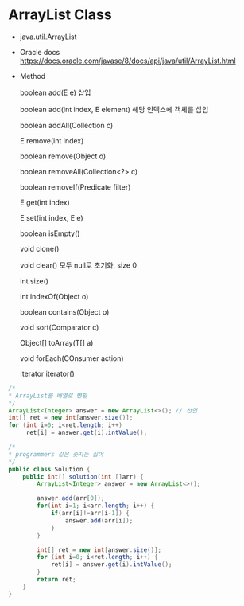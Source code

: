# ArrayList Class

* java.util.ArrayList
* Oracle docs <https://docs.oracle.com/javase/8/docs/api/java/util/ArrayList.html>



* Method

  boolean add(E e) 삽입

  boolean add(int index, E element) 해당 인덱스에 객체를 삽입

  boolean addAll(Collection c)

  E remove(int index)

  boolean remove(Object o)

  boolean removeAll(Collection<?> c)

  boolean removeIf(Predicate filter)

  E get(int index)

  E set(int index, E e)

  

  boolean isEmpty()

  void clone()

  void clear()  모두 null로 초기화, size 0

  int size()

  int indexOf(Object o)

  boolean contains(Object o)

  void sort(Comparator c)

  Object[] toArray(T[] a)

  void forEach(COnsumer action)

  Iterator<E> iterator()

```java
/*
* ArrayList를 배열로 변환
*/
ArrayList<Integer> answer = new ArrayList<>(); // 선언
int[] ret = new int[answer.size()];
for (int i=0; i<ret.length; i++) 
     ret[i] = answer.get(i).intValue();
```

```java
/*
* programmers 같은 숫자는 싫어
*/
public class Solution {
    public int[] solution(int []arr) {
        ArrayList<Integer> answer = new ArrayList<>();

        answer.add(arr[0]);
        for(int i=1; i<arr.length; i++) {
            if(arr[i]!=arr[i-1]) {
                answer.add(arr[i]);
            }
        }

        int[] ret = new int[answer.size()];
        for (int i=0; i<ret.length; i++) {
            ret[i] = answer.get(i).intValue();
        }
        return ret;
    }
}
```

